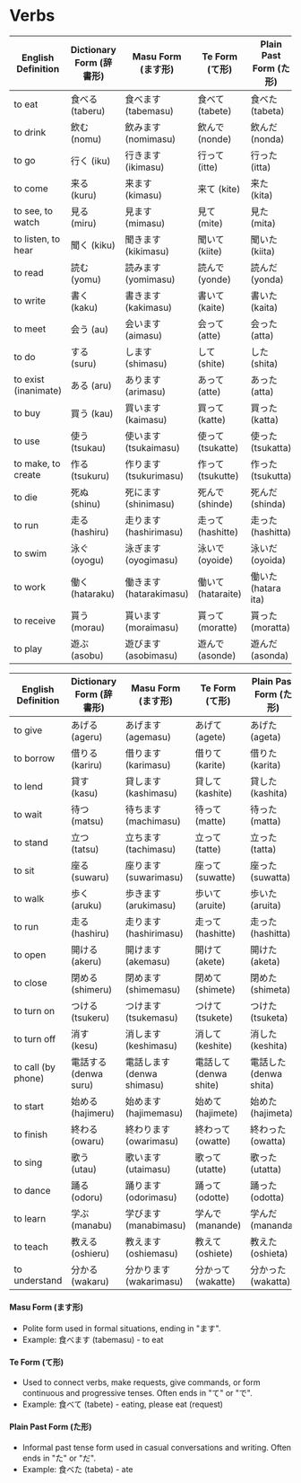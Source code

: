 # Verbs

| English Definition       | Dictionary Form (辞書形) | Masu Form (ます形)     | Te Form (て形)      | Plain Past Form (た形) |
|--------------------------|--------------------------|-----------------------|---------------------|-----------------------|
| to eat                   | 食べる (taberu)           | 食べます (tabemasu)   | 食べて (tabete)     | 食べた (tabeta)        |
| to drink                 | 飲む (nomu)              | 飲みます (nomimasu)   | 飲んで (nonde)      | 飲んだ (nonda)         |
| to go                    | 行く (iku)               | 行きます (ikimasu)    | 行って (itte)       | 行った (itta)          |
| to come                  | 来る (kuru)              | 来ます (kimasu)       | 来て (kite)         | 来た (kita)            |
| to see, to watch         | 見る (miru)              | 見ます (mimasu)       | 見て (mite)         | 見た (mita)            |
| to listen, to hear       | 聞く (kiku)              | 聞きます (kikimasu)   | 聞いて (kiite)      | 聞いた (kiita)         |
| to read                  | 読む (yomu)              | 読みます (yomimasu)   | 読んで (yonde)      | 読んだ (yonda)         |
| to write                 | 書く (kaku)              | 書きます (kakimasu)   | 書いて (kaite)      | 書いた (kaita)         |
| to meet                  | 会う (au)                | 会います (aimasu)     | 会って (atte)       | 会った (atta)          |
| to do                    | する (suru)              | します (shimasu)      | して (shite)        | した (shita)           |
| to exist (inanimate)     | ある (aru)               | あります (arimasu)    | あって (atte)       | あった (atta)          |
| to buy                   | 買う (kau)               | 買います (kaimasu)    | 買って (katte)      | 買った (katta)         |
| to use                   | 使う (tsukau)            | 使います (tsukaimasu) | 使って (tsukatte)   | 使った (tsukatta)      |
| to make, to create       | 作る (tsukuru)           | 作ります (tsukurimasu)| 作って (tsukutte)   | 作った (tsukutta)      |
| to die                   | 死ぬ (shinu)             | 死にます (shinimasu)  | 死んで (shinde)     | 死んだ (shinda)        |
| to run                   | 走る (hashiru)           | 走ります (hashirimasu)| 走って (hashitte)   | 走った (hashitta)      |
| to swim                  | 泳ぐ (oyogu)             | 泳ぎます (oyogimasu)  | 泳いで (oyoide)     | 泳いだ (oyoida)        |
| to work                  | 働く (hataraku)          | 働きます (hatarakimasu)| 働いて (hataraite)  | 働いた (hatara ita)    |
| to receive               | 貰う (morau)             | 貰います (moraimasu)  | 貰って (moratte)    | 貰った (moratta)       |
| to play                  | 遊ぶ (asobu)             | 遊びます (asobimasu)  | 遊んで (asonde)     | 遊んだ (asonda)        |


| English Definition       | Dictionary Form (辞書形) | Masu Form (ます形)     | Te Form (て形)      | Plain Past Form (た形) |
|--------------------------|--------------------------|-----------------------|---------------------|-----------------------|
| to give                  | あげる (ageru)            | あげます (agemasu)    | あげて (agete)      | あげた (ageta)         |
| to borrow                | 借りる (kariru)           | 借ります (karimasu)   | 借りて (karite)     | 借りた (karita)        |
| to lend                  | 貸す (kasu)               | 貸します (kashimasu)  | 貸して (kashite)    | 貸した (kashita)       |
| to wait                  | 待つ (matsu)              | 待ちます (machimasu)  | 待って (matte)      | 待った (matta)         |
| to stand                 | 立つ (tatsu)              | 立ちます (tachimasu)  | 立って (tatte)      | 立った (tatta)         |
| to sit                   | 座る (suwaru)             | 座ります (suwarimasu) | 座って (suwatte)    | 座った (suwatta)       |
| to walk                  | 歩く (aruku)              | 歩きます (arukimasu)  | 歩いて (aruite)     | 歩いた (aruita)        |
| to run                   | 走る (hashiru)            | 走ります (hashirimasu)| 走って (hashitte)   | 走った (hashitta)      |
| to open                  | 開ける (akeru)            | 開けます (akemasu)    | 開けて (akete)      | 開けた (aketa)         |
| to close                 | 閉める (shimeru)          | 閉めます (shimemasu)  | 閉めて (shimete)    | 閉めた (shimeta)       |
| to turn on               | つける (tsukeru)          | つけます (tsukemasu)  | つけて (tsukete)    | つけた (tsuketa)       |
| to turn off              | 消す (kesu)               | 消します (keshimasu)  | 消して (keshite)    | 消した (keshita)       |
| to call (by phone)       | 電話する (denwa suru)      | 電話します (denwa shimasu)| 電話して (denwa shite) | 電話した (denwa shita) |
| to start                 | 始める (hajimeru)         | 始めます (hajimemasu) | 始めて (hajimete)   | 始めた (hajimeta)      |
| to finish                | 終わる (owaru)            | 終わります (owarimasu)| 終わって (owatte)   | 終わった (owatta)      |
| to sing                  | 歌う (utau)               | 歌います (utaimasu)   | 歌って (utatte)     | 歌った (utatta)        |
| to dance                 | 踊る (odoru)              | 踊ります (odorimasu)  | 踊って (odotte)     | 踊った (odotta)        |
| to learn                 | 学ぶ (manabu)             | 学びます (manabimasu) | 学んで (manande)    | 学んだ (mananda)       |
| to teach                 | 教える (oshieru)          | 教えます (oshiemasu)  | 教えて (oshiete)    | 教えた (oshieta)       |
| to understand            | 分かる (wakaru)           | 分かります (wakarimasu)| 分かって (wakatte)  | 分かった (wakatta)     |

#### Masu Form (ます形)
- Polite form used in formal situations, ending in "ます".
- Example: 食べます (tabemasu) - to eat

#### Te Form (て形)
- Used to connect verbs, make requests, give commands, or form continuous and progressive tenses. Often ends in "て" or "で".
- Example: 食べて (tabete) - eating, please eat (request)

#### Plain Past Form (た形)
- Informal past tense form used in casual conversations and writing. Often ends in "た" or "だ".
- Example: 食べた (tabeta) - ate
